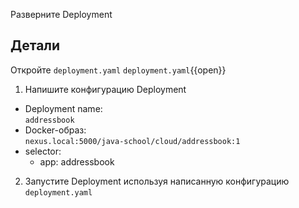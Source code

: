 Разверните Deployment

## Детали

Откройте `deployment.yaml`
`deployment.yaml`{{open}}

1. Напишите конфигурацию Deployment

- Deployment name: \
  `addressbook`
- Docker-образ: \
  `nexus.local:5000/java-school/cloud/addressbook:1`
- selector:
  - app: addressbook

2. Запустите Deployment используя написанную конфигурацию `deployment.yaml`